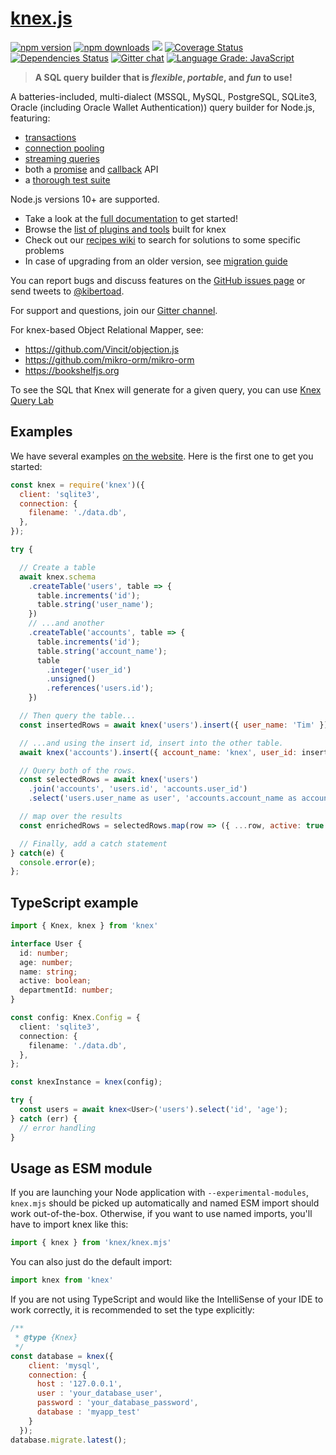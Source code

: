 # [knex.js](http://knexjs.org)
 
[![npm version](http://img.shields.io/npm/v/knex.svg)](https://npmjs.org/package/knex)
[![npm downloads](https://img.shields.io/npm/dm/knex.svg)](https://npmjs.org/package/knex)
![](https://github.com/knex/knex/workflows/CI/badge.svg)
[![Coverage Status](https://coveralls.io/repos/knex/knex/badge.svg?branch=master)](https://coveralls.io/r/knex/knex?branch=master)
[![Dependencies Status](https://david-dm.org/knex/knex.svg)](https://david-dm.org/knex/knex)
[![Gitter chat](https://badges.gitter.im/tgriesser/knex.svg)](https://gitter.im/tgriesser/knex)
[![Language Grade: JavaScript](https://img.shields.io/lgtm/grade/javascript/g/knex/knex.svg?logo=lgtm&logoWidth=18)](https://lgtm.com/projects/g/knex/knex/context:javascript)

> **A SQL query builder that is _flexible_, _portable_, and _fun_ to use!**

A batteries-included, multi-dialect (MSSQL, MySQL, PostgreSQL, SQLite3, Oracle (including Oracle Wallet Authentication)) query builder for
Node.js, featuring:

- [transactions](https://knexjs.org/#Transactions)
- [connection pooling](https://knexjs.org/#Installation-pooling)
- [streaming queries](https://knexjs.org/#Interfaces-Streams)
- both a [promise](https://knexjs.org/#Interfaces-Promises) and [callback](https://knexjs.org/#Interfaces-Callbacks) API
- a [thorough test suite](https://github.com/knex/knex/actions)

Node.js versions 10+ are supported.

* Take a look at the [full documentation](https://knexjs.org) to get started!
* Browse the [list of plugins and tools](https://github.com/knex/knex/blob/master/ECOSYSTEM.md) built for knex
* Check out our [recipes wiki](https://github.com/knex/knex/wiki/Recipes) to search for solutions to some specific problems  
* In case of upgrading from an older version, see [migration guide](https://github.com/knex/knex/blob/master/UPGRADING.md)

You can report bugs and discuss features on the [GitHub issues page](https://github.com/knex/knex/issues) or send tweets to [@kibertoad](http://twitter.com/kibertoad).


For support and questions, join our [Gitter channel](https://gitter.im/tgriesser/knex).

For knex-based Object Relational Mapper, see:

- https://github.com/Vincit/objection.js
- https://github.com/mikro-orm/mikro-orm
- https://bookshelfjs.org

To see the SQL that Knex will generate for a given query, you can use [Knex Query Lab](https://michaelavila.com/knex-querylab/)

## Examples

We have several examples [on the website](http://knexjs.org). Here is the first one to get you started:

```js
const knex = require('knex')({
  client: 'sqlite3',
  connection: {
    filename: './data.db',
  },
});

try {

  // Create a table
  await knex.schema
    .createTable('users', table => {
      table.increments('id');
      table.string('user_name');
    })
    // ...and another
    .createTable('accounts', table => {
      table.increments('id');
      table.string('account_name');
      table
        .integer('user_id')
        .unsigned()
        .references('users.id');
    })

  // Then query the table...
  const insertedRows = await knex('users').insert({ user_name: 'Tim' })

  // ...and using the insert id, insert into the other table.
  await knex('accounts').insert({ account_name: 'knex', user_id: insertedRows[0] })

  // Query both of the rows.
  const selectedRows = await knex('users')
    .join('accounts', 'users.id', 'accounts.user_id')
    .select('users.user_name as user', 'accounts.account_name as account')

  // map over the results
  const enrichedRows = selectedRows.map(row => ({ ...row, active: true }))

  // Finally, add a catch statement
} catch(e) {
  console.error(e);
};
```

## TypeScript example
```ts
import { Knex, knex } from 'knex'

interface User {
  id: number;
  age: number;
  name: string;
  active: boolean;
  departmentId: number;
}

const config: Knex.Config = {
  client: 'sqlite3',
  connection: {
    filename: './data.db',
  },
};

const knexInstance = knex(config);

try {
  const users = await knex<User>('users').select('id', 'age');
} catch (err) {
  // error handling
}
```

## Usage as ESM module

If you are launching your Node application with `--experimental-modules`, `knex.mjs` should be picked up automatically and named ESM import should work out-of-the-box.
Otherwise, if you want to use named imports, you'll have to import knex like this:
```js
import { knex } from 'knex/knex.mjs'
```

You can also just do the default import:
```js
import knex from 'knex'
```

If you are not using TypeScript and would like the IntelliSense of your IDE to work correctly, it is recommended to set the type explicitly:
```js
/**
 * @type {Knex}
 */
const database = knex({
    client: 'mysql',
    connection: {
      host : '127.0.0.1',
      user : 'your_database_user',
      password : 'your_database_password',
      database : 'myapp_test'
    }
  });
database.migrate.latest();
```
